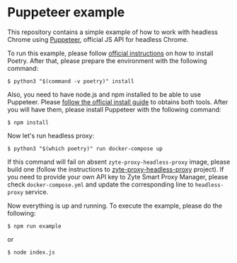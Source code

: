 # Puppeteer example

This repository contains a simple example of how to work with headless
Chrome using [Puppeteer](https://pptr.dev), official JS API for headless
Chrome.

To run this example, please follow [official
instructions](https://poetry.eustace.io/docs/#installation) on how to
install Poetry. After that, please prepare the environment with the
following command:

```console
$ python3 "$(command -v poetry)" install
```

Also, you need to have node.js and npm installed to be
able to use Puppeteer. Please [follow the official install
guide](https://www.npmjs.com/get-npm) to obtains both tools. After you
will have them, please install Puppeteer with the following command:

```console
$ npm install
```

Now let's run headless proxy:

```console
$ python3 "$(which poetry)" run docker-compose up
```

If this command will fail on absent `zyte-proxy-headless-proxy` image,
please build one (follow the instructions to
[zyte-proxy-headless-proxy](https://github.com/scrapinghub/zyte-proxy-headless-proxy)
project). If you need to provide your own API key to Zyte Smart Proxy Manager,
please check `docker-compose.yml` and update the corresponding line to
`headless-proxy` service.

Now everything is up and running. To execute the example, please do the
following:

```console
$ npm run example
```

or

```console
$ node index.js
```
